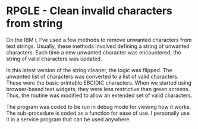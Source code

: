 # RPGLE - Clean invalid characters from string
On the IBM i, I've used a few methods to remove unwanted characters from text strings. Usually, these methods involved defining a string of unwanted characters. Each time a new unwanted character was encountered, the string of valid characters was updated. 

In this latest version of the string cleaner, the logic was flipped. The unwanted list of characters was converted to a list of valid characters. These were the basic printable EBCIDIC characters. When we started using browser-based text widgets, they were less restrictive than green screens. Thus, the routine was modified to allow an extended set of valid characters.

The program was coded to be run in debug mode for viewing how it works. The sub-procedure is coded as a function for ease of use. I personally use it in a service program that can be used anywhere. 